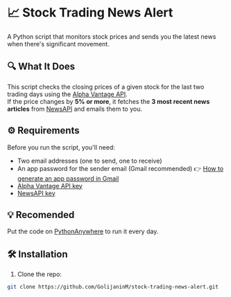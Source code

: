 # 📈 Stock Trading News Alert

A Python script that monitors stock prices and sends you the latest news when there's significant movement.

## 🔍 What It Does

This script checks the closing prices of a given stock for the last two trading days using the [Alpha Vantage API](https://www.alphavantage.co/).  
If the price changes by **5% or more**, it fetches the **3 most recent news articles** from [NewsAPI](https://newsapi.org/) and emails them to you.

## ⚙️ Requirements

Before you run the script, you'll need:

- Two email addresses (one to send, one to receive)
- An app password for the sender email (Gmail recommended)
👉 [How to generate an app password in Gmail](https://support.google.com/accounts/answer/185833?hl=en)
- [Alpha Vantage API key](https://www.alphavantage.co/support/#api-key)
- [NewsAPI key](https://newsapi.org/register)

## 💡 Recomended
Put the code on [PythonAnywhere](https://www.pythonanywhere.com/) to run it every day.


## 🛠️ Installation

1. Clone the repo:

```bash
git clone https://github.com/GolijaninM/stock-trading-news-alert.git